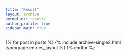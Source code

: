```yaml
---
title: "Result"
layout: archive
permalink: result/
author_profile: true
sidebar_main: true
---
```



{% for post in posts %} {% include archive-single2.html type=page.entries_layout %} {% endfor %}

